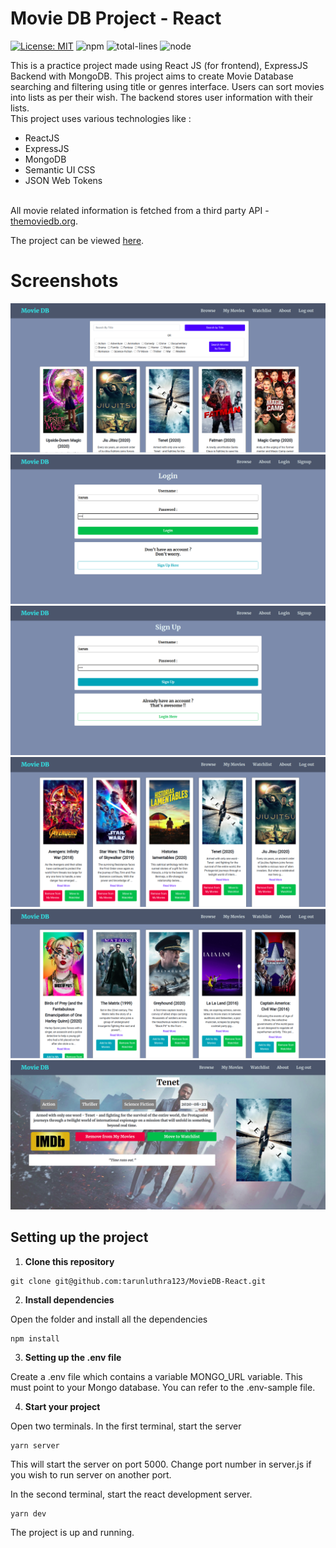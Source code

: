 # Movie DB Project - React

[![License: MIT](https://img.shields.io/badge/License-MIT-yellow.svg)](https://opensource.org/licenses/MIT) ![npm](https://img.shields.io/npm/v/package) ![total-lines](https://img.shields.io/tokei/lines/github/tarunluthra123/MovieDB-React) ![node](https://img.shields.io/node/v/package) 

This is a practice project made using React JS (for frontend), ExpressJS Backend with MongoDB.
This project aims to create Movie Database searching and filtering using title or genres interface.
Users can sort movies into lists as per their wish.
The backend stores user information with their lists.
<br>
This project uses various technologies like :

<ul>
<li>ReactJS
<li>ExpressJS
<li>MongoDB
<li>Semantic UI CSS
<li>JSON Web Tokens
</ul>
<br>
All movie related information is fetched from a third party API - <a href="https://www.themoviedb.org" target="_blank">themoviedb.org</a>.

The project can be viewed <a href="https://movie-db-reactjs.herokuapp.com/" target="_blank">here</a>.

# Screenshots

<img src="./Screenshots/BrowsePage.png"><br>
<img src="./Screenshots/LoginPage.png"><br>
<img src="./Screenshots/SignUpPage.png"><br>
<img src="./Screenshots/MyMoviesPage.png"><br>
<img src="./Screenshots/WatchlistPage.png"><br>
<img src="./Screenshots/MoviePreview.png">

## Setting up the project

1. **Clone this repository**

```
git clone git@github.com:tarunluthra123/MovieDB-React.git
```

2. **Install dependencies**

Open the folder and install all the dependencies

```
npm install
```

3. **Setting up the .env file**

Create a .env file which contains a variable MONGO_URL variable. This must point to your Mongo database. You can refer to the .env-sample file.
<br>

4. **Start your project**

Open two terminals.
In the first terminal, start the server

```
yarn server
```

This will start the server on port 5000. Change port number in server.js if you wish to run server on another port.

In the second terminal, start the react development server.

```
yarn dev
```

The project is up and running.
